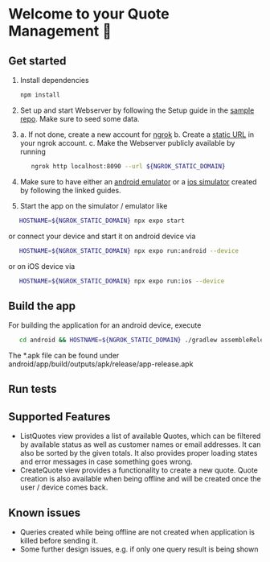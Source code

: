 # Welcome to your Quote Management 👋

## Get started

1. Install dependencies

   ```bash
   npm install
   ```

2. Set up and start Webserver by following the Setup guide in the [sample repo](https://gitlab.com/meisterwerk-public/mw-invoicing-api-sample). Make sure to seed some data.
3. a. If not done, create a new account for [ngrok](https://ngrok.com/)
   b. Create a [static URL](https://ngrok.com/blog-post/free-static-domains-ngrok-users) in your ngrok account.
   c. Make the Webserver publicly available by running
   ```bash
      ngrok http localhost:8090 --url ${NGROK_STATIC_DOMAIN}
   ```
4. Make sure to have either an [android emulator](https://developer.android.com/studio/run/managing-avds?hl=en) or a [ios simulator](https://developer.apple.com/documentation/xcode/running-your-app-in-simulator-or-on-a-device) created by following the linked guides.

5. Start the app on the simulator / emulator like

```bash
   HOSTNAME=${NGROK_STATIC_DOMAIN} npx expo start
```

or connect your device and start it on android device via

```bash
   HOSTNAME=${NGROK_STATIC_DOMAIN} npx expo run:android --device
```

or on iOS device via

```bash
   HOSTNAME=${NGROK_STATIC_DOMAIN} npx expo run:ios --device
```

## Build the app

For building the application for an android device, execute

```bash
   cd android && HOSTNAME=${NGROK_STATIC_DOMAIN} ./gradlew assembleRelease
```

The \*.apk file can be found under android/app/build/outputs/apk/release/app-release.apk

## Run tests

## Supported Features

- ListQuotes view provides a list of available Quotes, which can be filtered by available status as well as customer names or email addresses. It can also be sorted by the given totals. It also provides proper loading states and error messages in case something goes wrong.
- CreateQuote view provides a functionality to create a new quote. Quote creation is also available when being offline and will be created once the user / device comes back.

## Known issues

- Queries created while being offline are not created when application is killed before sending it.
- Some further design issues, e.g. if only one query result is being shown
